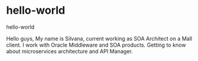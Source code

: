 # hello-world
hello-world

Hello guys, My name is Silvana, current working as SOA Architect on a Mall client.
I work with Oracle Middleware and SOA products.
Getting to know about microservices architecture and API Manager.
